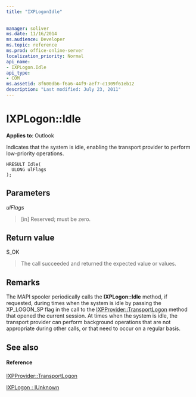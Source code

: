 ```yaml
---
title: "IXPLogonIdle"
 
 
manager: soliver
ms.date: 11/16/2014
ms.audience: Developer
ms.topic: reference
ms.prod: office-online-server
localization_priority: Normal
api_name:
- IXPLogon.Idle
api_type:
- COM
ms.assetid: 8f600db6-f6a6-44f9-aef7-c1309f61eb12
description: "Last modified: July 23, 2011"
---
```


# IXPLogon::Idle

  
  
**Applies to**: Outlook 
  
Indicates that the system is idle, enabling the transport provider to perform low-priority operations.
  
```
HRESULT Idle(
  ULONG ulFlags
);
```

## Parameters

 _ulFlags_
  
> [in] Reserved; must be zero.
    
## Return value

S_OK 
  
> The call succeeded and returned the expected value or values.
    
## Remarks

The MAPI spooler periodically calls the **IXPLogon::Idle** method, if requested, during times when the system is idle by passing the XP_LOGON_SP flag in the call to the [IXPProvider::TransportLogon](ixpprovider-transportlogon.md) method that opened the current session. At times when the system is idle, the transport provider can perform background operations that are not appropriate during other calls, or that need to occur on a regular basis. 
  
## See also

#### Reference

[IXPProvider::TransportLogon](ixpprovider-transportlogon.md)
  
[IXPLogon : IUnknown](ixplogoniunknown.md)

